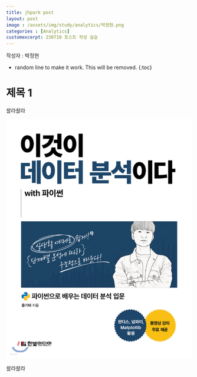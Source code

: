 ```yaml
---
title: jhpark post
layout: post
image : /assets/img/study/analytics/박정현.png
categories : [Analytics]
customexcerpt: 230710 포스트 작성 실습
---
```


<span class = "alert g">작성자 : 박정현</span>


<!-- 아래 2줄은 목차를 나타내기 위한 심볼이니 건들지 말아 주세요 -->
* random line to make it work. This will be removed.
{:toc} 

# 제목 1

솰라솰라

![1](/assets/img/study/analytics/박정현.png)

솰라솰라